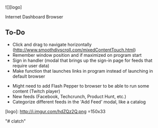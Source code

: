 ![][logo]

Internet Dashboard Browser

## To-Do

+ Click and drag to navigate horizontally (http://www.smoothdivscroll.com/mixedContentTouch.html)
+ Remember window position and if maximized on program start
+ Sign in handler (modal that brings up the sign-in page for feeds that require user data)
+ Make function that launches links in program instead of launching in default browser

* Might need to add Flash Pepper to browser to be able to run some content (Twitch player)
* New feeds (Facebook, Techcrunch, Product Hunt, etc.)
* Categorize different feeds in the 'Add Feed' modal, like a catalog

[logo]: http://i.imgur.com/hdZQz2Q.png =150x33

"# clatch"
